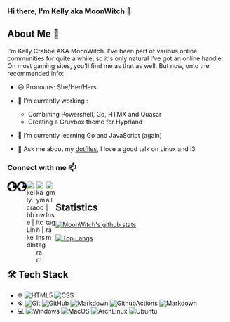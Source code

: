 ### Hi there, I'm Kelly aka MoonWitch 👋

## About Me :woman:

I'm Kelly Crabbé AKA MoonWitch. I've been part of various online communities for quite a while, so it's only natural I've got an online handle. On most gaming sites, you'll find me as that as well. But now, onto the recommended info:

- 😄 Pronouns: She/Her/Hers 

- 🔭 I’m currently working :
  - Combining Powershell, Go, HTMX and Quasar
  - Creating a Gruvbox theme for Hyprland
- 🌱 I’m currently learning Go and JavaScript (again)
- 💬 Ask me about my [dotfiles](https://github.com/moonwitch/dotties), I love a good talk on Linux and i3

### Connect with me 📫

[<img align="left" alt="kellyc.dev" width="22px" src="https://raw.githubusercontent.com/iconic/open-iconic/master/svg/globe.svg" />][website]
[<img align="left" alt="kellyand.coffee" width="22px" src="https://raw.githubusercontent.com/iconic/open-iconic/master/svg/globe.svg" />][coffee]
[<img align="left" alt="kelly.crabbe | LinkedIn" width="22px" src="https://cdn.jsdelivr.net/npm/simple-icons@v3/icons/linkedin.svg" />][linkedin]
[<img align="left" alt="kaymoonwitch | Instagram" width="22px" src="https://cdn.jsdelivr.net/npm/simple-icons@v3/icons/instagram.svg" />][instagram]
[<img align="left" alt="gmail | Instagram" width="22px" src="https://simpleicons.org/icons/gmail.svg" />][gmail]

<br />

## Statistics
[![MoonWitch's github stats](https://github-readme-stats.vercel.app/api?username=moonwitch&show_icons=true&theme=transparent)](https://github.com/anuraghazra/github-readme-stats)

[![Top Langs](https://github-readme-stats.vercel.app/api/top-langs/?username=moonwitch&theme=transparent)](https://github.com/anuraghazra/github-readme-stats)

<br />

## 🛠 Tech Stack

- 🌐
  ![HTML5](https://img.shields.io/badge/HTML5-E34F26?style=flat-square&logo=html5&logoColor=white)
  ![CSS](https://img.shields.io/badge/CSS-239120?&style=flat-square&logo=css3&logoColor=white)
- ⚙️
  ![Git](https://img.shields.io/badge/Git-F05032?style=flat-square&logo=git&logoColor=white)
  ![GitHub](https://img.shields.io/badge/GitHub-100000?style=flat-square&logo=github&logoColor=white)
  ![Markdown](https://img.shields.io/badge/Markdown-000000?style=flat-square&logo=markdown&logoColor=white)
  ![GithubActions](https://img.shields.io/badge/githubactions-000000?style=flat-square&logo=githubactions&logoColor=white)
  ![Markdown](https://img.shields.io/badge/Markdown-000000?style=flat-square&logo=markdown&logoColor=white)
- 💻 
  ![Windows](https://img.shields.io/badge/Windows-0078D6?style=flat-square&logo=windows&logoColor=white)
  ![MacOS](https://img.shields.io/badge/macos-grey?style=flat-square&logo=macos&logoColor=white)
  ![ArchLinux](https://img.shields.io/badge/ArchLinux-blue?style=flat-square&logo=archlinux&logoColor=white)
  ![Ubuntu](https://img.shields.io/badge/ubuntu-orange?style=flat-square&logo=ubuntu&logoColor=white)


[website]: https://kellyc.dev
[coffee]: https://kellyand.coffee
[instagram]: https://instagram.com/kaymoonwitch
[linkedin]: https://linkedin.com/in/kelly.crabbe
[gmail]: mailto:kelly.crabbe@gmail.com
